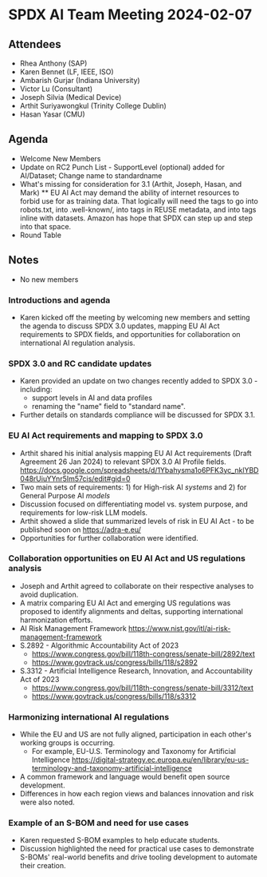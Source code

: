 # SPDX AI Team Meeting 2024-02-07

## Attendees
* Rhea Anthony (SAP)
* Karen Bennet (LF, IEEE, ISO)
* Ambarish Gurjar (Indiana University)
* Victor Lu (Consultant)
* Joseph Silvia (Medical Device)
* Arthit Suriyawongkul (Trinity College Dublin)
* Hasan Yasar (CMU)

## Agenda
* Welcome New Members
* Update on RC2 Punch List - SupportLevel (optional) added for AI/Dataset; Change name to standardname
* What's missing for consideration for 3.1 (Arthit, Joseph, Hasan, and Mark)
** EU AI Act may demand the ability of internet resources to forbid use for as training data. That logically will need the tags to go into robots.txt, into .well-known/, into tags in REUSE metadata, and into tags inline with datasets. Amazon has hope that SPDX can step up and step into that space.
* Round Table

## Notes
* No new members

### Introductions and agenda
* Karen kicked off the meeting by welcoming new members and setting the agenda to discuss SPDX 3.0 updates, mapping EU AI Act requirements to SPDX fields, and opportunities for collaboration on international AI regulation analysis. 

### SPDX 3.0 and RC candidate updates
* Karen provided an update on two changes recently added to SPDX 3.0 - including:
  * support levels in AI and data profiles
  * renaming the "name" field to "standard name".
* Further details on standards compliance will be discussed for SPDX 3.1.

###  EU AI Act requirements and mapping to SPDX 3.0
* Arthit shared his initial analysis mapping EU AI Act requirements (Draft Agreement 26 Jan 2024) to relevant SPDX 3.0 AI Profile fields. https://docs.google.com/spreadsheets/d/1Ybahysma1o6PFK3yc_nklYBD048rUiuYYnr5Im57cis/edit#gid=0
* Two main sets of requirements: 1) for High-risk AI _systems_ and 2) for General Purpose AI _models_
* Discussion focused on differentiating model vs. system purpose, and requirements for low-risk LLM models.
* Arthit showed a slide that summarized levels of risk in EU AI Act - to be published soon on https://adra-e.eu/
* Opportunities for further collaboration were identified. 

### Collaboration opportunities on EU AI Act and US regulations analysis
* Joseph and Arthit agreed to collaborate on their respective analyses to avoid duplication.
* A matrix comparing EU AI Act and emerging US regulations was proposed to identify alignments and deltas, supporting international harmonization efforts.
* AI Risk Management Framework https://www.nist.gov/itl/ai-risk-management-framework
* S.2892 - Algorithmic Accountability Act of 2023
  * https://www.congress.gov/bill/118th-congress/senate-bill/2892/text
  * https://www.govtrack.us/congress/bills/118/s2892
* S.3312 - Artificial Intelligence Research, Innovation, and Accountability Act of 2023
  * https://www.congress.gov/bill/118th-congress/senate-bill/3312/text
  * https://www.govtrack.us/congress/bills/118/s3312

### Harmonizing international AI regulations
* While the EU and US are not fully aligned, participation in each other's working groups is occurring.
  * For example, EU-U.S. Terminology and Taxonomy for Artificial Intelligence https://digital-strategy.ec.europa.eu/en/library/eu-us-terminology-and-taxonomy-artificial-intelligence
* A common framework and language would benefit open source development.
* Differences in how each region views and balances innovation and risk were also noted.

### Example of an S-BOM and need for use cases
* Karen requested S-BOM examples to help educate students.
* Discussion highlighted the need for practical use cases to demonstrate S-BOMs' real-world benefits and drive tooling development to automate their creation. 
